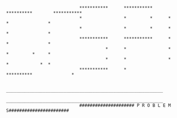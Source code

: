                                ***********      ***********      **********        ***********
                                *                *         *      *        *               *
                                *                *         *      *        *               *
                                ***********      ***********      *        *               *
                                          *      *                *        *         *     *
                                          *      *                *        *            *  *
                                ***********      *                **********               *
                                
                                ____________________________________________________________
                                ____________________________________________________________
                                ##################### P R O B L E M S#######################
                                
                                
                                
